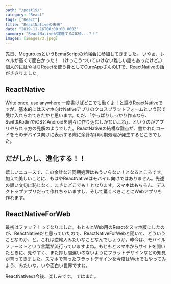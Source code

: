 ```yaml
---
path: "/post19/"
category: "React"
tags: ["React"]
title: "ReactNativeの未来"
date: "2019-11-16T00:00:00.000Z"
summary: "ReactNativeが躍進する2020...？！"
images: [images/3.jpeg]
---
```


先日、Meguro.esというEcmaScriptの勉強会に参加してきました。
いやぁ、レベルが高くて面白かった！
（けっこうついていけない難しい話もあったけど。）
個人的にはやはりReactを使う身としてCureAppさんのLTで、ReactNativeの話がささりました。

## ReactNative

Write once, use anywhere
一度書けばどこでも動くよ！と謳うReactNativeですが、基本的にはスマホ向けNativeアプリのクロスプラットフォームという形で受け入れられてきたかと思います。ただ、「やっぱりしっかり作るなら、Swift&KotlinでiOSとAndroidを別々に作り込むしかないよね」、というのがアプリやられる方の見解のようでした。ReactNativeの結構な難点が、書かれたコードをそのデバイス向けに表示する際に余計な非同期処理が発生するところでした。

## だがしかし、進化する！！

嬉しいニュースで、この余計な非同期処理はもういらない！となるところです。加えて美しいことに、もはやReactNativeはモバイル向けではありません。先述の謳い文句に恥じなく、まさにどこでも！となります。スマホはもちろん、デスクトップアプリだって作れちゃいますし、そして驚くべきことにWebアプリも作れます。

## ReactNativeForWeb

最初はファッ？！ってなりました。もともとWeb用のReactをスマホ版にしたのが、ReactNativeだと思っていたので、ReactNativeForWebと聞いて、どういうことなのか、と。これは逆輸入みたいなことなんでしょうか。昨今は、モバイルファーストという言葉が流行っていますよね。もともとスマホからサイトを開いたときに、見やすく、また押し間違いのないようにフラットデザインなどの知見が育ってきました。スマホで育ったフラットデザインを今度はWebでもやってみよう、みたいな。いや面白い世界ですね。  

ReactNativeの今後、楽しみです。
ではまた。
